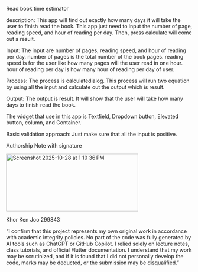 Read book time estimator

description:
This app will find out exactly how many days it will take the user to finish read the book. This app just need to input the number of page, reading speed, and hour of reading per day. Then, press calculate will come out a result.

Input: 
The input are number of pages, reading speed, and hour of reading per day. number of pages is the total number of the book pages. reading speed is for the user like how many pages will the user read in one hour. hour of reading per day is how many hour of reading per day of user.

Process:
The process is calculatedialog. This process will run two equation by using all the input and calculate out the output which is result.

Output:
The output is result. It will show that the user will take how many days to finish read the book.

The widget that use in this app is Textfield, Dropdown button, Elevated button, column, and Container.

Basic validation approach:
Just make sure that all the input is positive.

Authorship Note with signature

<img width="357" height="155" alt="Screenshot 2025-10-28 at 1 10 36 PM" src="https://github.com/user-attachments/assets/85c52fad-dfad-4883-98fd-8c637b04a506" />

Khor Ken Joo 299843

“I confirm that this project represents my own original work in accordance with academic integrity policies. No part of the code was fully generated by AI tools such as ChatGPT or GitHub Copilot. I relied solely on lecture notes, class tutorials, and official Flutter documentation. I understand that my work may be scrutinized, and if it is found that I did not personally develop the code, marks may be deducted, or the submission may be disqualified.”
